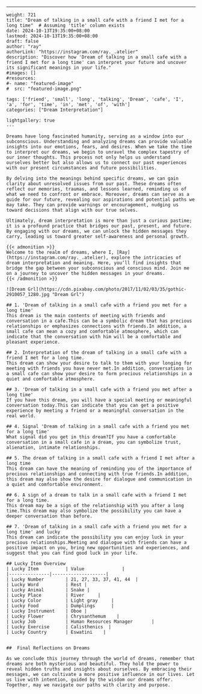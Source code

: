 ---
    weight: 721
    title: "Dream of talking in a small cafe with a friend I met for a long time"  # Assuming 'title' column exists
    date: 2024-10-13T19:35:00+08:00
    lastmod: 2024-10-13T19:35:00+08:00
    draft: false
    author: "ray"
    authorLink: "https://instagram.com/ray._.atelier"
    description: "Discover how 'Dream of talking in a small cafe with a friend I met for a long time' can interpret your future and uncover its significant meanings in your life."
    #images: []
    #resources:
    #- name: "featured-image"
    #  src: "featured-image.png"
    
    tags: ['friend', 'small', 'long', 'talking', 'Dream', 'cafe', 'I', 'a', 'for', 'time', 'in', 'met', 'of', 'with']
    categories: ["Dream Interpretation"]
    
    lightgallery: true
    ---
    
    Dreams have long fascinated humanity, serving as a window into our subconscious. Understanding and analyzing dreams can provide valuable insights into our emotions, fears, and desires. When we take the time to interpret our dreams, we begin to unravel the complex tapestry of our inner thoughts. This process not only helps us understand ourselves better but also allows us to connect our past experiences with our present circumstances and future possibilities.
    
    By delving into the meanings behind specific dreams, we can gain clarity about unresolved issues from our past. These dreams often reflect our memories, traumas, and lessons learned, reminding us of what we need to confront or embrace. Moreover, dreams can serve as a guide for our future, revealing our aspirations and potential paths we may take. They can provide warnings or encouragement, nudging us toward decisions that align with our true selves.
    
    Ultimately, dream interpretation is more than just a curious pastime; it is a profound practice that bridges our past, present, and future. By engaging with our dreams, we can unlock the hidden messages they carry, leading us toward greater self-awareness and personal growth.
    
    {{< admonition >}}
    Welcome to the realm of dreams, where I, [Ray](https://instagram.com/ray._.atelier), explore the intricacies of dream interpretation and meaning. Here, you’ll find insights that bridge the gap between your subconscious and conscious mind. Join me on a journey to uncover the hidden messages in your dreams.
    {{< /admonition >}}
    
    ![Dream Grl](https://cdn.pixabay.com/photo/2017/11/02/03/35/gothic-2910057_1280.jpg "Dream Grl")
    
    ## 1. 'Dream of talking in a small cafe with a friend you met for a long time'
    This dream is the main contents of meeting with friends and conversation in a cafe.This can be a symbolic dream that has precious relationships or emphasizes connections with friends.In addition, a small cafe can mean a cozy and comfortable atmosphere, which can indicate that the conversation with him will be a comfortable and pleasant experience.
    
    ## 2. Interpretation of the dream of talking in a small cafe with a friend I met for a long time.
    This dream can show your desire to talk to them with your longing for meeting with friends you have never met.In addition, conversations in a small cafe can show your desire to form precious relationships in a quiet and comfortable atmosphere.
    
    ## 3. 'Dream of talking in a small cafe with a friend you met after a long time'
    If you have this dream, you will have a special meeting or meaningful conversation today.This can indicate that you can get a positive experience by meeting a friend or a meaningful conversation in the real world.
    
    ## 4. Signal 'Dream of talking in a small cafe with a friend you met for a long time'
    What signal did you get in this dream?If you have a comfortable conversation in a small cafe in a dream, you can symbolize trust, alienation, intimate relationships.
    
    ## 5. The dream of talking in a small cafe with a friend I met after a long time
    This dream can have the meaning of reminding you of the importance of precious relationships and connecting with true friends.In addition, this dream may also show the desire for dialogue and communication in a quiet and comfortable environment.
    
    ## 6. A sign of a dream to talk in a small cafe with a friend I met for a long time.
    This dream may be a sign of the relationship with you after a long time.This dream may also symbolize the possibility you can have a deeper conversation than before.
    
    ## 7. 'Dream of talking in a small cafe with a friend you met for a long time' and lucky
    This dream can indicate the possibility you can enjoy luck in your precious relationships.Meeting and dialogue with friends can have a positive impact on you, bring new opportunities and experiences, and suggest that you can find good luck in your life.
    
    ## Lucky Item Overview
    | Lucky Item          | Value              |
    |---------------|--------------------|
    | Lucky Number        | 21, 27, 33, 37, 41, 44  |
    | Lucky Word          | Rest |
    | Lucky Animal        | Snake |
    | Lucky Place         | River     |
    | Lucky Color         | Light gray     |
    | Lucky Food          | Dumplings      |
    | Lucky Instrument    | Oboe |
    | Lucky Flower        | Chrysanthemum    |
    | Lucky Job           | Human Resources Manager       |
    | Lucky Exercise      | Calisthenics  |
    | Lucky Country       | Eswatini    |
    
    
    ##  Final Reflections on Dreams
    
    As we conclude this journey through the world of dreams, remember that dreams are both mysterious and beautiful. They hold the power to reveal hidden truths and insights about ourselves. By embracing their messages, we can cultivate a more positive influence in our lives. Let us live with intention, guided by the wisdom our dreams offer. Together, may we navigate our paths with clarity and purpose.
    